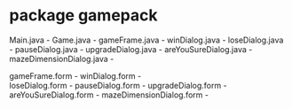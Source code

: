 # package gamepack
Main.java - 
Game.java - 
gameFrame.java - 
winDialog.java - 
loseDialog.java - 
pauseDialog.java - 
upgradeDialog.java - 
areYouSureDialog.java - 
mazeDimensionDialog.java - 

gameFrame.form - 
winDialog.form -  
loseDialog.form - 
pauseDialog.form - 
upgradeDialog.form - 
areYouSureDialog.form - 
mazeDimensionDialog.form - 
